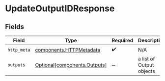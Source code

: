 # UpdateOutputIDResponse


## Fields

| Field                                                              | Type                                                               | Required                                                           | Description                                                        |
| ------------------------------------------------------------------ | ------------------------------------------------------------------ | ------------------------------------------------------------------ | ------------------------------------------------------------------ |
| `http_meta`                                                        | [components.HTTPMetadata](../../models/components/httpmetadata.md) | :heavy_check_mark:                                                 | N/A                                                                |
| `outputs`                                                          | [Optional[components.Outputs]](../../models/components/outputs.md) | :heavy_minus_sign:                                                 | a list of Output objects                                           |